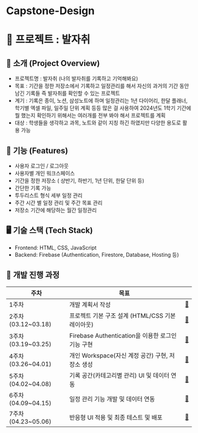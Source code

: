 # Capstone-Design
# 📌 프로젝트 : 발자취

## 📝 소개 (Project Overview)

- 프로젝트명 : 발자취 (나의 발자취를 기록하고 기억해봐요)
- 목표 : 기간을 정한 저장소에서 기록하고 일정관리를 해서 자신의 과거의 기간 동안 남긴 기록들 즉 발자취를 확인할 수 있는 프로젝트
- 계기 : 기록은 종이, 노션, 삼성노트에 하며 일정관리는 1년 다이어리, 한달 플래너, 학기별 엑셀 파일, 일주일 단위 계획 등등 많은 걸 사용하여 2024년도 1학기 기간에 뭘 했는지 확인하기 위해서는 여러개를 전부 봐야 해서 프로젝트를 계획
- 대상 : 학생들을 생각하고 과목, 노트와 같이 지칭 하긴 하였지만 다양한 용도로 활용 가능

## 🔧 기능 (Features)

- 사용자 로그인 / 로그아웃
- 사용자별 개인 워크스페이스
- 기간을 정한 저장소 ( 상반기, 하반기, 1년 단위, 한달 단위 등)
- 간단한 기록 가능
- 투두리스트 형식 세부 일정 관리
- 주간 시간 별 일정 관리 및 주간 목표 관리
- 저장소 기간에 해당하는 월간 일정관리

## 🖥️ 기술 스택 (Tech Stack)

- Frontend: HTML, CSS, JavaScript
- Backend: Firebase (Authentication, Firestore, Database, Hosting 등)

## 📆 개발 진행 과정

| 주차 | 목표 |  |
| --- | --- | --- |
| 1주차  | 개발 계획서 작성 |  [🔎](https://github.com/22seul/Capstone-Design/tree/main/1%EC%A3%BC%EC%B0%A8_%EA%B0%9C%EB%B0%9C%20%EA%B3%84%ED%9A%8D%EC%84%9C)  |
| 2주차 (03.12~03.18) | 프로젝트 기본 구조 설계 (HTML/CSS 기본 레이아웃) | [🔎](https://github.com/22seul/Capstone-Design/tree/main/2%EC%A3%BC%EC%B0%A8) |
| 3주차 (03.19~03.25) | Firebase Authentication을 이용한 로그인 기능 구현 | [🔎](https://github.com/22seul/Capstone-Design/tree/main/3%EC%A3%BC%EC%B0%A8)  |
| 4주차 (03.26~04.01) | 개인 Workspace(자신 계정 공간) 구현, 저장소 생성 |  [🔎](https://github.com/22seul/Capstone-Design/tree/main/4%EC%A3%BC%EC%B0%A8) |
| 5주차 (04.02~04.08) | 기록 공간(카테고리별 관리) UI 및 데이터 연동 | [🔎](https://github.com/22seul/Capstone-Design/tree/main/5%EC%A3%BC%EC%B0%A8)  |
| 6주차 (04.09~04.15) | 일정 관리 기능 개발 및 데이터 연동 |  [🔎](https://github.com/22seul/Capstone-Design/tree/main/6%EC%A3%BC%EC%B0%A8) |
| 7주차 (04.23~05.06) | 반응형 UI 적용 및 최종 테스트 및 배포 | [🔎](https://github.com/22seul/Capstone-Design/tree/main/7%EC%A3%BC%EC%B0%A8)  |
